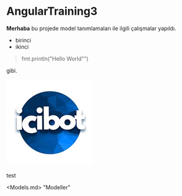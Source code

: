 # AngularTraining3
**Merhaba** bu projede model tanımlamaları ile ilgili çalışmalar yapıldı.

- birinci
- ikinci

> fmt.println("Hello World"")

gibi.

![Tux, the Linux mascot](/src/assets/images/logo.jpg)


test


<Models.md> "Modeller"
